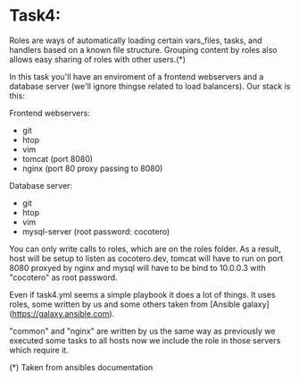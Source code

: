 # Task4:

Roles are ways of automatically loading certain vars_files, tasks, and handlers based on a known file structure. Grouping content by roles also allows easy sharing of roles with other users.(*)

In this task you'll have an enviroment of a frontend webservers and a database server (we'll ignore thingse related to load balancers). Our stack is this:

Frontend webservers:
- git
- htop
- vim
- tomcat (port 8080)
- nginx (port 80 proxy passing to 8080)

Database server:
- git
- htop
- vim
- mysql-server (root password: cocotero)

You can only write calls to roles, which are on the roles folder. As a result, host will be setup to listen as cocotero.dev, tomcat will have to run on port 8080 proxyed by nginx and mysql will have to be bind to 10.0.0.3 with "cocotero" as root password.

Even if task4.yml seems a simple playbook it does a lot of things. It uses roles, some written by us and some others taken from [Ansible galaxy] (https://galaxy.ansible.com).

"common" and "nginx" are written by us the same way as previously we executed some tasks to all hosts now we include the role in those servers which require it.

(*) Taken from ansibles documentation
